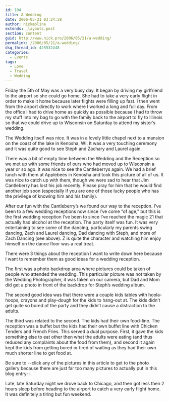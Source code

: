 ```yaml
---
id: 104
title: A Wedding
date: 2006-05-21 03:24:58
author: nickmoline
extends: _layouts.post
section: content
guid: http://www.nick.pro/2006/05/21/a-wedding/
permalink: /2006/05/21/a-wedding/
dsq_thread_id: 425532448
categories:
  - Events
tags:
  - Love
  - Travel
  - Wedding
---
```

Friday the 5th of May was a very busy day. It began by driving my girlfriend to the airport so she could go home. She had to take a very early flight in order to make it home because later flights were filling up fast. I then went from the airport directly to work where I worked a long and full day. From the office I had to drive home as quickly as possible because I had to throw my stuff into my bag to go with the family back to the airport to fly to Illinois so that we could drive up to Wisconsin on Saturday to attend my sister&#8217;s wedding.

<!--more-->

The Wedding itself was nice. It was in a lovely little chapel next to a mansion on the coast of the lake in Kenosha, WI. It was a very touching ceremony and it was quite good to see Steph and Zachary and Laurel again.

There was a bit of empty time between the Wedding and the Reception so we met up with some friends of ours who had moved up to Wisconsin a year or so ago. It was nice to see the Cantleberrys again. We had a brief lunch with them at Applebees in Kenosha and took this picture of all of us. It was nice to catch up with them, though we were sad to hear that Jim Cantleberry has lost his job recently. Please pray for him that he would find another job soon (especially if you are one of those lucky people who has the privilege of knowing him and his family).

After our fun with the Cantleberry&#8217;s we found our way to the reception. I&#8217;ve been to a few wedding receptions now since I&#8217;ve come &#8220;of age,&#8221; but this is the first wedding reception I&#8217;ve been to since I&#8217;ve reached the magic 21 that actually had alcohol at the reception. The party itself was fun. It was very entertaining to see some of the dancing, particularly my parents swing dancing, Zach and Laurel dancing, Dad dancing with Steph, and more of Zach Dancing (see above). Z is quite the character and watching him enjoy himself on the dance floor was a real treat.

There were 3 things about the reception I want to write down here because I want to remember them as good ideas for a wedding reception. 

The first was a photo backdrop area where pictures could be taken of people who attended the wedding. This particular picture was not taken by the Wedding Photographer, it was taken on our camera, but Dad and Mom did get a photo in front of the backdrop for Steph&#8217;s wedding album. 

The second good idea was that there were a couple kids tables with hoola-hoops, crayons and play-dough for the kids to hang-out at. The kids didn&#8217;t get quite so bored of the party and they didn&#8217;t cause a distraction to the adults. 

The third was related to the second. The kids had their own food-line. The reception was a buffet but the kids had their own buffet line with Chicken Tenders and French Fries. This served a dual purpose. First, it gave the kids something else to eat other then what the adults were eating (and thus reduced any complaints about the food from them), and second it again kept the kids from getting bored or tired of waiting as they had their own much shorter line to get food at.

Be sure to --click any of the pictures in this article to get to the photo gallery because there are just far too many pictures to actually put in this blog entry--.

Late, late Saturday night we drove back to Chicago, and then got less then 2 hours sleep before heading to the airport to catch a very early flight home. It was definitely a tiring but fun weekend.
